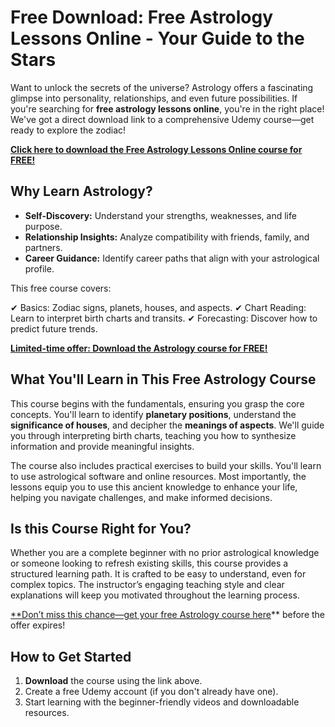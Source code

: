 # Free Download: Free Astrology Lessons Online - Your Guide to the Stars

Want to unlock the secrets of the universe? Astrology offers a fascinating glimpse into personality, relationships, and even future possibilities. If you're searching for **free astrology lessons online**, you're in the right place! We've got a direct download link to a comprehensive Udemy course—get ready to explore the zodiac!

[**Click here to download the Free Astrology Lessons Online course for FREE!**](https://udemywork.com/free-astrology-lessons-online)

## Why Learn Astrology?

*   **Self-Discovery:** Understand your strengths, weaknesses, and life purpose.
*   **Relationship Insights:** Analyze compatibility with friends, family, and partners.
*   **Career Guidance:** Identify career paths that align with your astrological profile.

This free course covers:

✔ Basics: Zodiac signs, planets, houses, and aspects.
✔ Chart Reading: Learn to interpret birth charts and transits.
✔ Forecasting: Discover how to predict future trends.

[**Limited-time offer: Download the Astrology course for FREE!**](https://udemywork.com/free-astrology-lessons-online)

## What You'll Learn in This Free Astrology Course

This course begins with the fundamentals, ensuring you grasp the core concepts. You'll learn to identify **planetary positions**, understand the **significance of houses**, and decipher the **meanings of aspects**. We'll guide you through interpreting birth charts, teaching you how to synthesize information and provide meaningful insights.

The course also includes practical exercises to build your skills. You'll learn to use astrological software and online resources. Most importantly, the lessons equip you to use this ancient knowledge to enhance your life, helping you navigate challenges, and make informed decisions.

## Is this Course Right for You?

Whether you are a complete beginner with no prior astrological knowledge or someone looking to refresh existing skills, this course provides a structured learning path. It is crafted to be easy to understand, even for complex topics. The instructor’s engaging teaching style and clear explanations will keep you motivated throughout the learning process.

[**Don’t miss this chance—get your free Astrology course here](https://udemywork.com/free-astrology-lessons-online)** before the offer expires!

## How to Get Started

1.  **Download** the course using the link above.
2.  Create a free Udemy account (if you don't already have one).
3.  Start learning with the beginner-friendly videos and downloadable resources.
